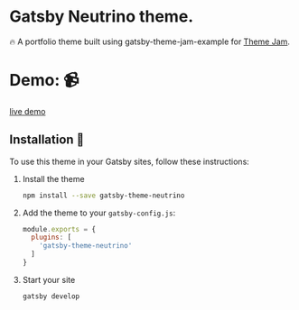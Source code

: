 # Gatsby Neutrino theme.

:fire: A portfolio theme built using gatsby-theme-jam-example for [Theme Jam](https://themejam.gatsbyjs.org).

# Demo: :video_camera: 
[live demo](https://keen-ritchie-44c554.netlify.com/)


## Installation :wrench:

To use this theme in your Gatsby sites, follow these instructions:

1.  Install the theme
    ```sh
    npm install --save gatsby-theme-neutrino
    ```

2.  Add the theme to your `gatsby-config.js`:
    ```js
    module.exports = {
      plugins: [
        'gatsby-theme-neutrino'
      ]
    }
    ```

3.  Start your site
    ```sh
    gatsby develop
    ```
